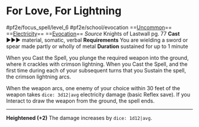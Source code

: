 # For Love, For Lightning
#pf2e/focus_spell/level_6 #pf2e/school/evocation 
==[Uncommon](../../../../../TTRPGShare-Pathfinder-2E-Vault/rules/traits/uncommon.md)== ==[Electricity](../../../../../TTRPGShare-Pathfinder-2E-Vault/rules/traits/electricity.md)== ==[Evocation](../../../../../TTRPGShare-Pathfinder-2E-Vault/rules/traits/evocation.md)==
*Source* Knights of Lastwall pg. 77
**Cast** ►►► material, somatic, verbal
**Requirements** You are wielding a sword or spear made partly or wholly of metal
**Duration** sustained for up to 1 minute

When you Cast the Spell, you plunge the required weapon into the ground, where it crackles with crimson lightning. When you Cast the Spell, and the first time during each of your subsequent turns that you Sustain the spell, the crimson lightning arcs. 

When the weapon arcs, one enemy of your choice within 30 feet of the weapon takes `dice: 3d12|avg` electricity damage (basic Reflex save). If you Interact to draw the weapon from the ground, the spell 
ends.

<hr>

**Heightened (+2)** The damage increases by `dice: 1d12|avg`.
